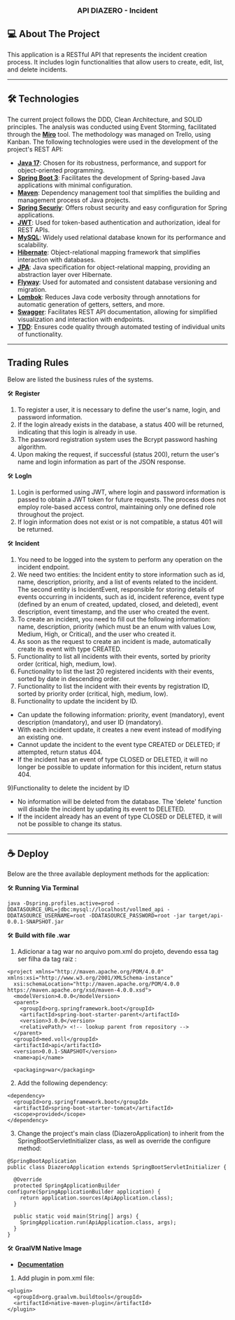 <h3 align="center">API DIAZERO - Incident</h3>

## 💻 About The Project

This application is a RESTful API that represents the incident creation process. It includes login functionalities that allow users to create, edit, list, and delete incidents.

---

## 🛠 Technologies
The current project follows the DDD, Clean Architecture, and SOLID principles. The analysis was conducted using Event Storming, facilitated through the **[Miro](https://miro.com/welcomeonboard/b1p1TFRCSWlXczRKNlVub3ZucW5GWVhHN1pWNVZ3MU03NDFNTDRTa0I1ZkRLRDQwdkEwdEpkdm1neGRrNDlMZXwzNDU4NzY0NTkyNjkyMzEzNzgwfDI=?share_link_id=913066943868)** tool. The methodology was managed on Trello, using Kanban.
The following technologies were used in the development of the project's REST API:

- **[Java 17](https://www.oracle.com/java)**: Chosen for its robustness, performance, and support for object-oriented programming.
- **[Spring Boot 3](https://spring.io/projects/spring-boot)**: Facilitates the development of Spring-based Java applications with minimal configuration.
- **[Maven](https://maven.apache.org)**: Dependency management tool that simplifies the building and management process of Java projects.
- **[Spring Securiy](https://spring.io/projects/spring-security)**: Offers robust security and easy configuration for Spring applications.
- **[JWT](https://jwt.io/)**: Used for token-based authentication and authorization, ideal for REST APIs.
- **[MySQL](https://www.mysql.com)**: Widely used relational database known for its performance and scalability.
- **[Hibernate](https://hibernate.org)**: Object-relational mapping framework that simplifies interaction with databases.
- **[JPA](https://www.oracle.com/java/technologies/persistence-jsp.html)**: Java specification for object-relational mapping, providing an abstraction layer over Hibernate.
- **[Flyway](https://flywaydb.org)**: Used for automated and consistent database versioning and migration.
- **[Lombok](https://projectlombok.org)**: Reduces Java code verbosity through annotations for automatic generation of getters, setters, and more.
- **[Swagger](https://swagger.io/)**: Facilitates REST API documentation, allowing for simplified visualization and interaction with endpoints.
- **[TDD](https://medium.com/@berrachdim/test-driven-development-tdd-in-java-a-comprehensive-guide-with-examples-c66a77afe036)**: Ensures code quality through automated testing of individual units of functionality.

---

## Trading Rules
Below are listed the business rules of the systems.

🛠 **Register**
1) To register a user, it is necessary to define the user's name, login, and password information.
2) If the login already exists in the database, a status 400 will be returned, indicating that this login is already in use.
3) The password registration system uses the Bcrypt password hashing algorithm.
4) Upon making the request, if successful (status 200), return the user's name and login information as part of the JSON response.

🛠 **LogIn**
1) Login is performed using JWT, where login and password information is passed to obtain a JWT token for future requests. The process does not employ role-based access control, maintaining only one defined role throughout the project.
2) If login information does not exist or is not compatible, a status 401 will be returned.

🛠 **Incident**
1) You need to be logged into the system to perform any operation on the incident endpoint.
2) We need two entities: the Incident entity to store information such as id, name, description, priority, and a list of events related to the incident. The second entity is IncidentEvent, responsible for storing details of events occurring in incidents, such as id, incident reference, event type (defined by an enum of created, updated, closed, and deleted), event description, event timestamp, and the user who created the event.
3) To create an incident, you need to fill out the following information: name, description, priority (which must be an enum with values Low, Medium, High, or Critical), and the user who created it.
4) As soon as the request to create an incident is made, automatically create its event with type CREATED.
5) Functionality to list all incidents with their events, sorted by priority order (critical, high, medium, low).
6) Functionality to list the last 20 registered incidents with their events, sorted by date in descending order.
7) Functionality to list the incident with their events by registration ID, sorted by priority order (critical, high, medium, low).
8) Functionality to update the incident by ID.
- Can update the following information: priority, event (mandatory), event description (mandatory), and user ID (mandatory).
- With each incident update, it creates a new event instead of modifying an existing one.
- Cannot update the incident to the event type CREATED or DELETED; if attempted, return status 404.
- If the incident has an event of type CLOSED or DELETED, it will no longer be possible to update information for this incident, return status 404.
  
9)Functionality to delete the incident by ID
- No information will be deleted from the database. The 'delete' function will disable the incident by updating its event to DELETED.
- If the incident already has an event of type CLOSED or DELETED, it will not be possible to change its status.

---

## ☕ Deploy

Below are the three available deployment methods for the application:


🛠 **Running Via Terminal**
```
java -Dspring.profiles.active=prod -DDATASOURCE_URL=jdbc:mysql://localhost/vollmed_api -DDATASOURCE_USERNAME=root -DDATASOURCE_PASSWORD=root -jar target/api-0.0.1-SNAPSHOT.jar 
```


🛠 **Build with file .war**
1) Adicionar a tag <packaging>war</packaging> no arquivo pom.xml do projeto, devendo essa tag ser filha da tag raiz <project>:
```
<project xmlns="http://maven.apache.org/POM/4.0.0" xmlns:xsi="http://www.w3.org/2001/XMLSchema-instance"
  xsi:schemaLocation="http://maven.apache.org/POM/4.0.0 https://maven.apache.org/xsd/maven-4.0.0.xsd">
  <modelVersion>4.0.0</modelVersion>
  <parent>
    <groupId>org.springframework.boot</groupId>
    <artifactId>spring-boot-starter-parent</artifactId>
    <version>3.0.0</version>
    <relativePath/> <!-- lookup parent from repository -->
  </parent>
  <groupId>med.voll</groupId>
  <artifactId>api</artifactId>
  <version>0.0.1-SNAPSHOT</version>
  <name>api</name>

  <packaging>war</packaging>
```

2) Add the following dependency:
```
<dependency>
  <groupId>org.springframework.boot</groupId>
  <artifactId>spring-boot-starter-tomcat</artifactId>
  <scope>provided</scope>
</dependency>
```

3) Change the project's main class (DiazeroApplication) to inherit from the SpringBootServletInitializer class, as well as override the configure method:
```
@SpringBootApplication
public class DiazeroApplication extends SpringBootServletInitializer {

  @Override
  protected SpringApplicationBuilder configure(SpringApplicationBuilder application) {
    return application.sources(ApiApplication.class);
  }

  public static void main(String[] args) {
    SpringApplication.run(ApiApplication.class, args);
  }
}
```


🛠 **GraalVM Native Image**
- **[Documentation](https://www.graalvm.org/native-image)**

1) Add plugin in pom.xml file:
```
<plugin>
  <groupId>org.graalvm.buildtools</groupId>
  <artifactId>native-maven-plugin</artifactId>
</plugin>
```



